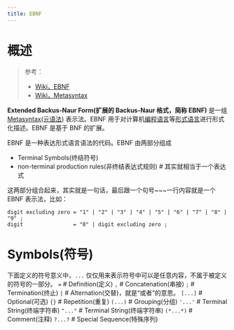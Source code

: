 ```yaml
---
title: EBNF
---
```


# 概述

> 参考：
> 
> - [Wiki，EBNF](https://en.wikipedia.org/wiki/Extended_Backus%E2%80%93Naur_form)
> - [Wiki，Metasyntax](https://en.wikipedia.org/wiki/Metasyntax)

**Extended Backus-Naur Form(扩展的 Backus-Naur 格式，简称 EBNF)** 是一组 [Metasyntax(元语法)](https://en.wikipedia.org/wiki/Metasyntax) 表示法。EBNF 用于对计算机[编程语言](https://en.wikipedia.org/wiki/Programming_language)等[形式语言](https://en.wikipedia.org/wiki/Formal_language)进行形式化描述。EBNF 是基于 BNF 的扩展。

EBNF 是一种表达形式语言语法的代码。EBNF 由两部分组成

- Terminal Symbols(终结符号)
- non-terminal production rules(非终结表达式规则) # 其实就相当于一个表达式

这两部分组合起来，其实就是一句话，最后跟一个句号~~~一行内容就是一个 EBNF 表示法，比如：

    digit excluding zero = "1" | "2" | "3" | "4" | "5" | "6" | "7" | "8" | "9" ;
    digit                = "0" | digit excluding zero ;

# Symbols(符号)

下面定义的符号意义中，`...` 仅仅用来表示符号中可以是任意内容，不属于被定义的符号的一部分。
`=` # Definition(定义)
`,` # Concatenation(串接)
`;` # Termination(终止)
`|` # Alternation(交替)，就是“或者”的意思。
`[...]` # Optional(可选)
`{}` # Repetition(重复)
`(...)` # Grouping(分组)
`'...'` # Terminal String(终端字符串)
`"..."` # Terminal String(终端字符串)
`(*...*)` # Comment(注释)
`?...?` # Special Sequence(特殊序列)
